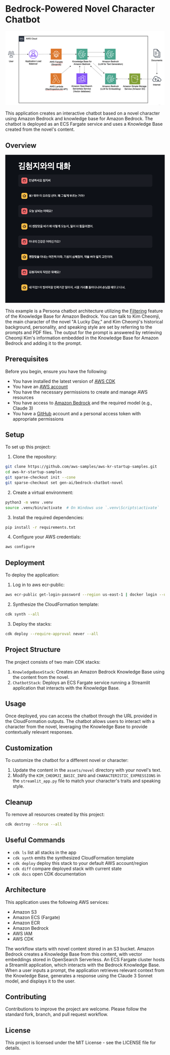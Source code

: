 # Bedrock-Powered Novel Character Chatbot

![knowledge-base-for-amazon-bedrock-chatbot-arch](./images/knowledge-base-for-amazon-bedrock-chatbot-arch.png)

This application creates an interactive chatbot based on a novel character using Amazon Bedrock and knowledge base for Amazon Bedrock. The chatbot is deployed as an ECS Fargate service and uses a Knowledge Base created from the novel's content.

## Overview
![luckyday-novel-persona-chatbot-example](./images/luckyday-novel-persona-chatbot-example.png)

This example is a Persona chatbot architecture utilizing the [Filtering](https://aws.amazon.com/blogs/machine-learning/knowledge-bases-for-amazon-bedrock-now-supports-metadata-filtering-to-improve-retrieval-accuracy/) feature of the Knowledge Base for Amazon Bedrock. You can talk to Kim Cheomji, the main character of the novel "A Lucky Day," and Kim Cheomji's historical background, personality, and speaking style are set by referring to the prompts and PDF files. The output for the prompt is answered by retrieving Cheomji Kim's information embedded in the Knowledge Base for Amazon Bedrock and adding it to the prompt.

## Prerequisites

Before you begin, ensure you have the following:

* You have installed the latest version of [AWS CDK](https://docs.aws.amazon.com/cdk/v2/guide/getting_started.html)
* You have an [AWS account](https://aws.amazon.com/free/?all-free-tier.sort-by=item.additionalFields.SortRank&all-free-tier.sort-order=asc&awsf.Free%20Tier%20Types=*all&awsf.Free%20Tier%20Categories=*all)
* You have the necessary permissions to create and manage AWS resources
* You have access to [Amazon Bedrock](https://aws.amazon.com/bedrock/) and the required model (e.g., Claude 3)
* You have a [GitHub](https://github.com/) account and a personal access token with appropriate permissions

## Setup

To set up this project:

1. Clone the repository:

```bash
git clone https://github.com/aws-samples/aws-kr-startup-samples.git
cd aws-kr-startup-samples
git sparse-checkout init --cone
git sparse-checkout set gen-ai/bedrock-chatbot-novel
```

2. Create a virtual environment:

```bash
python3 -m venv .venv
source .venv/bin/activate  # On Windows use `.venv\Scripts\activate`
```

3. Install the required dependencies:

```bash
pip install -r requirements.txt
```

4. Configure your AWS credentials:

```bash
aws configure
```

## Deployment

To deploy the application:

1. Log in to aws ecr-public:

```bash
aws ecr-public get-login-password --region us-east-1 | docker login --username AWS --password-stdin public.ecr.aws
```

2. Synthesize the CloudFormation template:

```bash
cdk synth --all
```

3. Deploy the stacks:

```bash
cdk deploy --require-approval never --all
```

## Project Structure

The project consists of two main CDK stacks:

1. `KnowledgeBaseStack`: Creates an Amazon Bedrock Knowledge Base using the content from the novel.
2. `ChatbotStack`: Deploys an ECS Fargate service running a Streamlit application that interacts with the Knowledge Base.

## Usage

Once deployed, you can access the chatbot through the URL provided in the CloudFormation outputs. The chatbot allows users to interact with a character from the novel, leveraging the Knowledge Base to provide contextually relevant responses.

## Customization

To customize the chatbot for a different novel or character:

1. Update the content in the `assets/novel` directory with your novel's text.
2. Modify the `KIM_CHEOMJI_BASIC_INFO` and `CHARACTERISTIC_EXPRESSIONS` in the `streamlit_app.py` file to match your character's traits and speaking style.

## Cleanup

To remove all resources created by this project:

```bash
cdk destroy --force --all
```

## Useful Commands
* `cdk ls` list all stacks in the app
* `cdk synth` emits the synthesized CloudFormation template
* `cdk deploy` deploy this stack to your default AWS account/region
* `cdk diff` compare deployed stack with current state
* `cdk docs` open CDK documentation

## Architecture

This application uses the following AWS services:
* Amazon S3
* Amazon ECS (Fargate)
* Amazon ECR
* Amazon Bedrock
* AWS IAM
* AWS CDK

The workflow starts with novel content stored in an S3 bucket. Amazon Bedrock creates a Knowledge Base from this content, with vector embeddings stored in OpenSearch Serverless. An ECS Fargate cluster hosts a Streamlit application, which interacts with the Bedrock Knowledge Base. When a user inputs a prompt, the application retrieves relevant context from the Knowledge Base, generates a response using the Claude 3 Sonnet model, and displays it to the user.

## Contributing

Contributions to improve the project are welcome. Please follow the standard fork, branch, and pull request workflow.

## License

This project is licensed under the MIT License - see the LICENSE file for details.